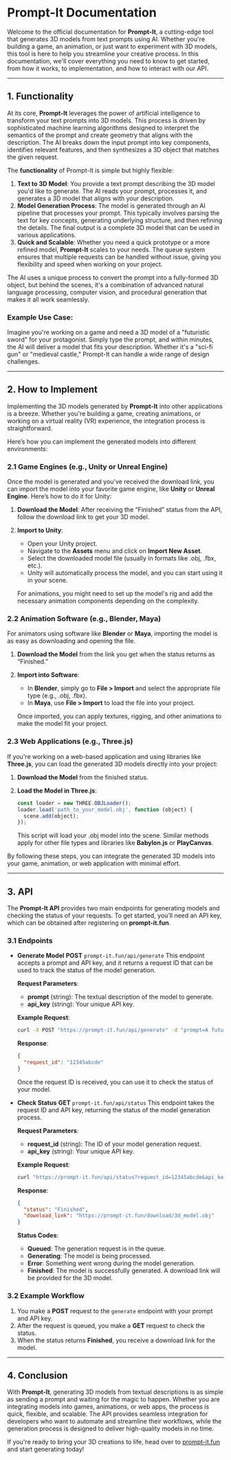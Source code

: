 # Prompt-It Documentation

Welcome to the official documentation for **Prompt-It**, a cutting-edge tool that generates 3D models from text prompts using AI. Whether you're building a game, an animation, or just want to experiment with 3D models, this tool is here to help you streamline your creative process. In this documentation, we'll cover everything you need to know to get started, from how it works, to implementation, and how to interact with our API.

---

## 1. Functionality

At its core, **Prompt-It** leverages the power of artificial intelligence to transform your text prompts into 3D models. This process is driven by sophisticated machine learning algorithms designed to interpret the semantics of the prompt and create geometry that aligns with the description. The AI breaks down the input prompt into key components, identifies relevant features, and then synthesizes a 3D object that matches the given request.

The **functionality** of Prompt-It is simple but highly flexible:

1. **Text to 3D Model**: You provide a text prompt describing the 3D model you'd like to generate. The AI reads your prompt, processes it, and generates a 3D model that aligns with your description.
2. **Model Generation Process**: The model is generated through an AI pipeline that processes your prompt. This typically involves parsing the text for key concepts, generating underlying structure, and then refining the details. The final output is a complete 3D model that can be used in various applications.
3. **Quick and Scalable**: Whether you need a quick prototype or a more refined model, **Prompt-It** scales to your needs. The queue system ensures that multiple requests can be handled without issue, giving you flexibility and speed when working on your project.

The AI uses a unique process to convert the prompt into a fully-formed 3D object, but behind the scenes, it's a combination of advanced natural language processing, computer vision, and procedural generation that makes it all work seamlessly.

### Example Use Case:

Imagine you're working on a game and need a 3D model of a "futuristic sword" for your protagonist. Simply type the prompt, and within minutes, the AI will deliver a model that fits your description. Whether it's a "sci-fi gun" or "medieval castle," Prompt-It can handle a wide range of design challenges.

---

## 2. How to Implement

Implementing the 3D models generated by **Prompt-It** into other applications is a breeze. Whether you're building a game, creating animations, or working on a virtual reality (VR) experience, the integration process is straightforward.

Here’s how you can implement the generated models into different environments:

### 2.1 Game Engines (e.g., Unity or Unreal Engine)

Once the model is generated and you've received the download link, you can import the model into your favorite game engine, like **Unity** or **Unreal Engine**. Here’s how to do it for Unity:

1. **Download the Model**: After receiving the “Finished” status from the API, follow the download link to get your 3D model.
2. **Import to Unity**:

   * Open your Unity project.
   * Navigate to the **Assets** menu and click on **Import New Asset**.
   * Select the downloaded model file (usually in formats like .obj, .fbx, etc.).
   * Unity will automatically process the model, and you can start using it in your scene.

   For animations, you might need to set up the model's rig and add the necessary animation components depending on the complexity.

### 2.2 Animation Software (e.g., Blender, Maya)

For animators using software like **Blender** or **Maya**, importing the model is as easy as downloading and opening the file.

1. **Download the Model** from the link you get when the status returns as “Finished.”
2. **Import into Software**:

   * In **Blender**, simply go to **File > Import** and select the appropriate file type (e.g., .obj, .fbx).
   * In **Maya**, use **File > Import** to load the file into your project.

   Once imported, you can apply textures, rigging, and other animations to make the model fit your project.

### 2.3 Web Applications (e.g., Three.js)

If you're working on a web-based application and using libraries like **Three.js**, you can load the generated 3D models directly into your project:

1. **Download the Model** from the finished status.
2. **Load the Model in Three.js**:

   ```javascript
   const loader = new THREE.OBJLoader();
   loader.load('path_to_your_model.obj', function (object) {
     scene.add(object);
   });
   ```

   This script will load your .obj model into the scene. Similar methods apply for other file types and libraries like **Babylon.js** or **PlayCanvas**.

By following these steps, you can integrate the generated 3D models into your game, animation, or web application with minimal effort.

---

## 3. API

The **Prompt-It API** provides two main endpoints for generating models and checking the status of your requests. To get started, you’ll need an API key, which can be obtained after registering on **prompt-it.fun**.

### 3.1 Endpoints

* **Generate Model**
  **POST** `prompt-it.fun/api/generate`
  This endpoint accepts a prompt and API key, and it returns a request ID that can be used to track the status of the model generation.

  **Request Parameters**:

  * **prompt** (string): The textual description of the model to generate.
  * **api\_key** (string): Your unique API key.

  **Example Request**:

  ```bash
  curl -X POST "https://prompt-it.fun/api/generate" -d "prompt=A futuristic sword" -d "api_key=your_api_key"
  ```

  **Response**:

  ```json
  {
    "request_id": "12345abcde"
  }
  ```

  Once the request ID is received, you can use it to check the status of your model.

* **Check Status**
  **GET** `prompt-it.fun/api/status`
  This endpoint takes the request ID and API key, returning the status of the model generation process.

  **Request Parameters**:

  * **request\_id** (string): The ID of your model generation request.
  * **api\_key** (string): Your unique API key.

  **Example Request**:

  ```bash
  curl "https://prompt-it.fun/api/status?request_id=12345abcde&api_key=your_api_key"
  ```

  **Response**:

  ```json
  {
    "status": "Finished",
    "download_link": "https://prompt-it.fun/download/3d_model.obj"
  }
  ```

  **Status Codes**:

  * **Queued**: The generation request is in the queue.
  * **Generating**: The model is being processed.
  * **Error**: Something went wrong during the model generation.
  * **Finished**: The model is successfully generated. A download link will be provided for the 3D model.

### 3.2 Example Workflow

1. You make a **POST** request to the `generate` endpoint with your prompt and API key.
2. After the request is queued, you make a **GET** request to check the status.
3. When the status returns **Finished**, you receive a download link for the model.

---

## 4. Conclusion

With **Prompt-It**, generating 3D models from textual descriptions is as simple as sending a prompt and waiting for the magic to happen. Whether you are integrating models into games, animations, or web apps, the process is quick, flexible, and scalable. The API provides seamless integration for developers who want to automate and streamline their workflows, while the generation process is designed to deliver high-quality models in no time.

If you're ready to bring your 3D creations to life, head over to [prompt-it.fun](https://prompt-it.fun) and start generating today!
